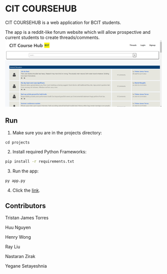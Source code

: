 # CIT COURSEHUB

CIT COURSEHUB is a web application for BCIT students. 

The app is a reddit-like forum website which will allow prospective and current students to create threads/comments. ![alt text](image.png)


## Run

1. Make sure you are in the projects directory:

```
cd projects
```

2. Install required Python Frameworks:

```bash
pip install -r requirements.txt
```

3. Run the app:

```bash
py app.py
```
4. Click the [link](http://127.0.0.1:5000).

## Contributors
Tristan James Torres

Huu Nguyen

Henry Wong

Ray Liu

Nastaran Zirak

Yegane Setayeshnia



